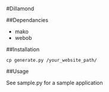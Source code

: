 #Dillamond

##Dependancies

- mako
- webob

##Installation

	cp generate.py /your_website_path/

##Usage

See sample.py for a sample application
